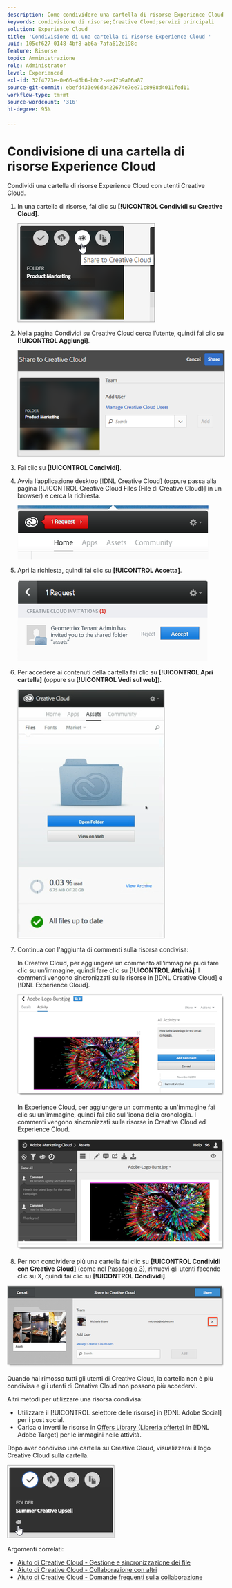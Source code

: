 ```yaml
---
description: Come condividere una cartella di risorse Experience Cloud con utenti Creative Cloud.
keywords: condivisione di risorse;Creative Cloud;servizi principali
solution: Experience Cloud
title: 'Condivisione di una cartella di risorse Experience Cloud '
uuid: 105cf627-0148-4bf8-ab6a-7afa612e198c
feature: Risorse
topic: Amministrazione
role: Administrator
level: Experienced
exl-id: 32f4723e-0e66-46b6-b0c2-ae47b9a06a87
source-git-commit: ebefd433e96da422674e7ee71c8988d4011fed11
workflow-type: tm+mt
source-wordcount: '316'
ht-degree: 95%

---
```


# Condivisione di una cartella di risorse Experience Cloud

Condividi una cartella di risorse Experience Cloud con utenti Creative Cloud.

1. In una cartella di risorse, fai clic su **[!UICONTROL Condividi su Creative Cloud]**.

   ![Risultato passaggio](assets/asset-share-cc.png)
1. Nella pagina Condividi su Creative Cloud cerca l’utente, quindi fai clic su **[!UICONTROL Aggiungi]**.

   ![](assets/asset-share-cc-page.png)

1. Fai clic su **[!UICONTROL Condividi]**.
1. Avvia l’applicazione desktop [!DNL Creative Cloud] (oppure passa alla pagina [!UICONTROL Creative Cloud Files (File di Creative Cloud)] in un browser) e cerca la richiesta.

   ![](assets/cc_share_request.png)
1. Apri la richiesta, quindi fai clic su **[!UICONTROL Accetta]**.

   ![Risultato passaggio](assets/cc_share_accept.png)
1. Per accedere ai contenuti della cartella fai clic su **[!UICONTROL Apri cartella]** (oppure su **[!UICONTROL Vedi sul web]**).

   ![Risultato passaggio](assets/creative_cloud_open_folder.png)
1. Continua con l&#39;aggiunta di commenti sulla risorsa condivisa:

   In Creative Cloud, per aggiungere un commento all’immagine puoi fare clic su un’immagine, quindi fare clic su **[!UICONTROL Attività]**. I commenti vengono sincronizzati sulle risorse in [!DNL Creative Cloud] e [!DNL Experience Cloud].

   ![](assets/asset_comment_cc.png)

   In Experience Cloud, per aggiungere un commento a un&#39;immagine fai clic su un&#39;immagine, quindi fai clic sull&#39;icona della cronologia. I commenti vengono sincronizzati sulle risorse in Creative Cloud ed Experience Cloud.

   ![](assets/asset_comment_mac.png)

1. Per non condividere più una cartella fai clic su **[!UICONTROL Condividi con Creative Cloud]** (come nel [Passaggio 3](t-share-creative-cloud.md#step_BA17CFA185284641A9B878BA29551996)), rimuovi gli utenti facendo clic su X, quindi fai clic su **[!UICONTROL Condividi]**.

![](assets/asset_remove_user.png)

Quando hai rimosso tutti gli utenti di Creative Cloud, la cartella non è più condivisa e gli utenti di Creative Cloud non possono più accedervi.

Altri metodi per utilizzare una risorsa condivisa:

* Utilizzare il [!UICONTROL selettore delle risorse] in [!DNL Adobe Social] per i post social.
* Carica o inverti le risorse in [Offers Library (Libreria offerte)](https://experienceleague.adobe.com/docs/target/using/experiences/offers/manage-content.html?lang=en) in [!DNL Adobe Target] per le immagini nelle attività.

Dopo aver condiviso una cartella su Creative Cloud, visualizzerai il logo Creative Cloud sulla cartella.

![](assets/asset-cc-logo.png)

Argomenti correlati:

* [Aiuto di Creative Cloud - Gestione e sincronizzazione dei file](https://helpx.adobe.com/creative-cloud/help/sync-creative-cloud-files.html)
* [Aiuto di Creative Cloud - Collaborazione con altri](https://helpx.adobe.com/creative-cloud/help/collaboration.html)
* [Aiuto di Creative Cloud - Domande frequenti sulla collaborazione](https://helpx.adobe.com/creative-cloud/help/collaboration-faq.html)
